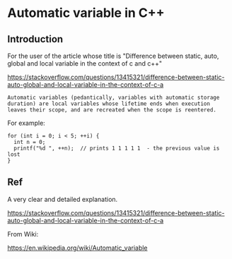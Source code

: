 # Automatic variable in C++
## Introduction
For the user of the article whose title is "Difference between static, auto, global and local variable in the context of c and c++"

https://stackoverflow.com/questions/13415321/difference-between-static-auto-global-and-local-variable-in-the-context-of-c-a

    Automatic variables (pedantically, variables with automatic storage duration) are local variables whose lifetime ends when execution leaves their scope, and are recreated when the scope is reentered.

For example:

    for (int i = 0; i < 5; ++i) {
      int n = 0;
      printf("%d ", ++n);  // prints 1 1 1 1 1  - the previous value is lost
    }

## Ref
A very clear and detailed explanation.

https://stackoverflow.com/questions/13415321/difference-between-static-auto-global-and-local-variable-in-the-context-of-c-a

From Wiki:

https://en.wikipedia.org/wiki/Automatic_variable
